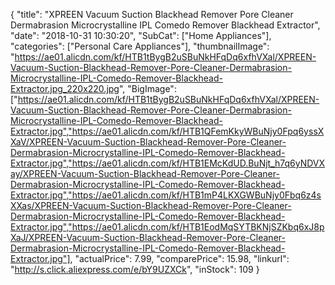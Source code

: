 {
	"title": "XPREEN Vacuum Suction Blackhead Remover Pore Cleaner Dermabrasion Microcrystalline IPL Comedo Remover Blackhead Extractor",
	"date": "2018-10-31 10:30:20",
	"SubCat": ["Home Appliances"],
	"categories": ["Personal Care Appliances"],
	"thumbnailImage": "https://ae01.alicdn.com/kf/HTB1tBygB2uSBuNkHFqDq6xfhVXal/XPREEN-Vacuum-Suction-Blackhead-Remover-Pore-Cleaner-Dermabrasion-Microcrystalline-IPL-Comedo-Remover-Blackhead-Extractor.jpg_220x220.jpg",
	"BigImage": ["https://ae01.alicdn.com/kf/HTB1tBygB2uSBuNkHFqDq6xfhVXal/XPREEN-Vacuum-Suction-Blackhead-Remover-Pore-Cleaner-Dermabrasion-Microcrystalline-IPL-Comedo-Remover-Blackhead-Extractor.jpg","https://ae01.alicdn.com/kf/HTB1QFemKkyWBuNjy0Fpq6yssXXaV/XPREEN-Vacuum-Suction-Blackhead-Remover-Pore-Cleaner-Dermabrasion-Microcrystalline-IPL-Comedo-Remover-Blackhead-Extractor.jpg","https://ae01.alicdn.com/kf/HTB1EMcKdUD.BuNjt_h7q6yNDVXay/XPREEN-Vacuum-Suction-Blackhead-Remover-Pore-Cleaner-Dermabrasion-Microcrystalline-IPL-Comedo-Remover-Blackhead-Extractor.jpg","https://ae01.alicdn.com/kf/HTB1mP4LKXGWBuNjy0Fbq6z4sXXas/XPREEN-Vacuum-Suction-Blackhead-Remover-Pore-Cleaner-Dermabrasion-Microcrystalline-IPL-Comedo-Remover-Blackhead-Extractor.jpg","https://ae01.alicdn.com/kf/HTB1EodMqSYTBKNjSZKbq6xJ8pXaJ/XPREEN-Vacuum-Suction-Blackhead-Remover-Pore-Cleaner-Dermabrasion-Microcrystalline-IPL-Comedo-Remover-Blackhead-Extractor.jpg"],
	"actualPrice": 7.99,
	"comparePrice": 15.98,
	"linkurl": "http://s.click.aliexpress.com/e/bY9UZXCk",
	"inStock": 109
}
